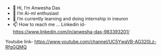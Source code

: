 - 👋 Hi, I’m Anwesha Das
- 👀 I’m Ai-ml enthusiast
- 🌱 I’m currently learning and doing internship in ineuron
- 📫 How to reach me ...
Linkedin id-
 https://www.linkedin.com/in/anwesha-das-983393201/
 
 Youtube link- https://www.youtube.com/channel/UC5YwaVB-AG320Lz-RfgGQMQ
 
